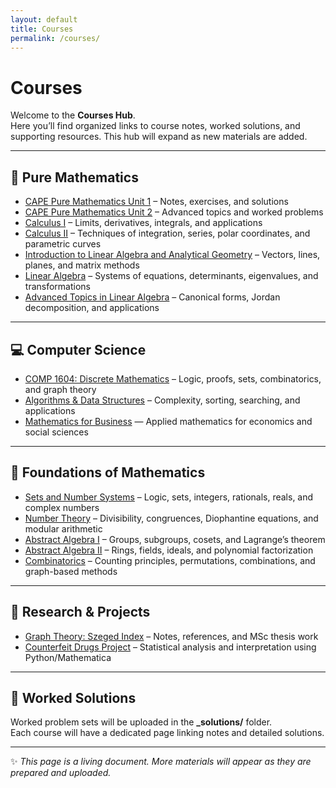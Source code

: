 ```yaml
---
layout: default
title: Courses
permalink: /courses/
---
```


# Courses

Welcome to the **Courses Hub**.  
Here you’ll find organized links to course notes, worked solutions, and supporting resources. This hub will expand as new materials are added.

---

## 📘 Pure Mathematics
- [CAPE Pure Mathematics Unit 1](#) – Notes, exercises, and solutions  
- [CAPE Pure Mathematics Unit 2](#) – Advanced topics and worked problems  
- [Calculus I](#) – Limits, derivatives, integrals, and applications  
- [Calculus II](#) – Techniques of integration, series, polar coordinates, and parametric curves  
- [Introduction to Linear Algebra and Analytical Geometry](#) – Vectors, lines, planes, and matrix methods  
- [Linear Algebra](#) – Systems of equations, determinants, eigenvalues, and transformations  
- [Advanced Topics in Linear Algebra](#) – Canonical forms, Jordan decomposition, and applications  

---

## 💻 Computer Science
- [COMP 1604: Discrete Mathematics](#) – Logic, proofs, sets, combinatorics, and graph theory  
- [Algorithms & Data Structures](#) – Complexity, sorting, searching, and applications  
- [Mathematics for Business](/courses/math-for-business/) — Applied mathematics for economics and social sciences

---

## 🔢 Foundations of Mathematics
- [Sets and Number Systems](#) – Logic, sets, integers, rationals, reals, and complex numbers  
- [Number Theory](#) – Divisibility, congruences, Diophantine equations, and modular arithmetic  
- [Abstract Algebra I](#) – Groups, subgroups, cosets, and Lagrange’s theorem  
- [Abstract Algebra II](#) – Rings, fields, ideals, and polynomial factorization  
- [Combinatorics](#) – Counting principles, permutations, combinations, and graph-based methods  

---

## 🔬 Research & Projects
- [Graph Theory: Szeged Index](#) – Notes, references, and MSc thesis work  
- [Counterfeit Drugs Project](#) – Statistical analysis and interpretation using Python/Mathematica  

---

## 📂 Worked Solutions
Worked problem sets will be uploaded in the **_solutions/** folder.  
Each course will have a dedicated page linking notes and detailed solutions.

---

✨ *This page is a living document. More materials will appear as they are prepared and uploaded.*
